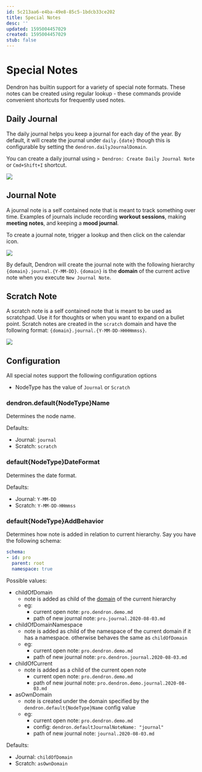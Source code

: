 ```yaml
---
id: 5c213aa6-e4ba-49e8-85c5-1bdcb33ce202
title: Special Notes
desc: ''
updated: 1595004457029
created: 1595004457029
stub: false
---
```


# Special Notes

Dendron has builtin support for a variety of special note formats. These notes can be created using regular lookup - these commands provide convenient shortcuts for frequently used notes. 

## Daily Journal

The daily journal helps you keep a journal for each day of the year. By default, it will create the journal under `daily.{date}` though this is configurable by setting the `dendron.dailyJournalDomain`.

You can create a daily journal using `> Dendron: Create Daily Journal Note` or `Cmd+Shift+I` shortcut.

![](https://foundation-prod-assetspublic53c57cce-8cpvgjldwysl.s3-us-west-2.amazonaws.com/assets/images/notes.daily.gif)

## Journal Note

A journal note is a self contained note that is meant to track something over time. Examples of journals include recording **workout sessions**, making **meeting notes**, and keeping a **mood journal**.

To create a journal note, trigger a lookup and then click on the calendar icon. 

<a href="https://www.loom.com/share/3c3ddc1dc63547cea8bf186bec31f71b"> 
<img style="" src="https://cdn.loom.com/sessions/thumbnails/3c3ddc1dc63547cea8bf186bec31f71b-with-play.gif"> </a>

By default, Dendron will create the journal note with the following hierarchy `{domain}.journal.{Y-MM-DD}`. `{domain}` is the **domain** of the current active note when you execute `New Journal Note`. 

## Scratch Note

A scratch note is a self contained note that is meant to be used as scratchpad. Use it for thoughts or when you want to expand on a bullet point. Scratch notes are created in the `scratch` domain and have the following format: `{domain}.journal.{Y-MM-DD-HHHHmmss}`. 

<a href="https://www.loom.com/share/2fd3042119124df8bb4592d8ffe6d708"> 
<img style="" src="https://cdn.loom.com/sessions/thumbnails/2fd3042119124df8bb4592d8ffe6d708-with-play.gif"> </a>


## Configuration

All special notes support the following configuration options 
- NodeType has the value of `Journal` or `Scratch`


### dendron.default{NodeType}Name

Determines the node name.

Defaults: 
- Journal: `journal`
- Scratch: `scratch`

### default{NodeType}DateFormat

Determines the date format.

Defaults: 
- Journal: `Y-MM-DD`
- Scratch: `Y-MM-DD-HHmmss`

### default{NodeType}AddBehavior

Determines how note is added in relation to current hierarchy. Say you have the following schema:

```yml
schema: 
- id: pro
  parent: root
  namespace: true
```

Possible values:
- childOfDomain
    - note is added as child of the [domain](https://dendron.so/notes/c6fd6bc4-7f75-4cbb-8f34-f7b99bfe2d50.html#domain) of the current hierarchy
    - eg:
        - current open note: `pro.dendron.demo.md`
        - path of new journal note: `pro.journal.2020-08-03.md`
- childOfDomainNamespace
    - note is added as child of the namespace of the current domain if it has a namespace. otherwise behaves the same as `childOfDomain`
    - eg: 
        - current open note: `pro.dendron.demo.md` 
        - path of new journal note:  `pro.dendron.journal.2020-08-03.md`
- childOfCurrent
    - note is added as a child of the current open note
        - current open note: `pro.dendron.demo.md` 
        - path of new journal note:  `pro.dendron.demo.journal.2020-08-03.md`
- asOwnDomain
    -  note is created under the domain specified by the `dendron.default{NodeType}Name` config value
    - eg:
        - current open note: `pro.dendron.demo.md` 
        - config: `dendron.defaultJournalNoteName: "journal"`
        - path of new journal note:  `journal.2020-08-03.md`


Defaults:
- Journal: `childOfDomain`
- Scratch: `asOwnDomain`
